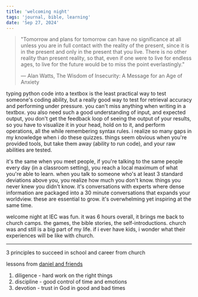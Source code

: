 ```yaml
---
title: 'welcoming night'
tags: 'journal, bible, learning'
date: 'Sep 27, 2024'
---
```


> "Tomorrow and plans for tomorrow can have no significance at all unless you are in full contact with the reality of the present, since it is in the present and only in the present that you live. There is no other reality than present reality, so that, even if one were to live for endless ages, to live for the future would be to miss the point everlastingly."
>
> ― Alan Watts, The Wisdom of Insecurity: A Message for an Age of Anxiety

typing python code into a textbox is the least practical way to test someone's coding ability, but a really good way to test for retrieval accuracy and performing under pressure. you can't miss anything when writing in a textbox. you also need such a good understanding of input, and expected output, you don't get the feedback loop of seeing the output of your results, so you have to visualize it in your head, hold on to it, and perform operations, all the while remembering syntax rules. i realize so many gaps in my knowledge when i do these quizzes. things seem obvious when you're provided tools, but take them away (ability to run code), and your raw abilities are tested.

it's the same when you meet people, if you're talking to the same people every day (in a classroom setting), you reach a local maximum of what you're able to learn. when you talk to someone who's at least 3 standard deviations above you, you realize how much you don't know. things you never knew you didn't know. it's conversations with experts where dense information are packaged into a 30 minute conversations that expands your worldview. these are essential to grow. it's overwhelming yet inspiring at the same time.

welcome night at IEC was fun. it was 6 hours overall, it brings me back to church camps. the games, the bible stories, the self-introductions. church was and still is a big part of my life. if i ever have kids, i wonder what their experiences will be like with church.

---

3 principles to succeed in school and career from church

lessons from [daniel and friends](https://www.churchofjesuschrist.org/study/manual/old-testament-stories-2022/daniel-and-his-friends?lang=eng)

1. diligence - hard work on the right things
2. discipline - good control of time and emotions
3. devotion - trust in God in good and bad times
